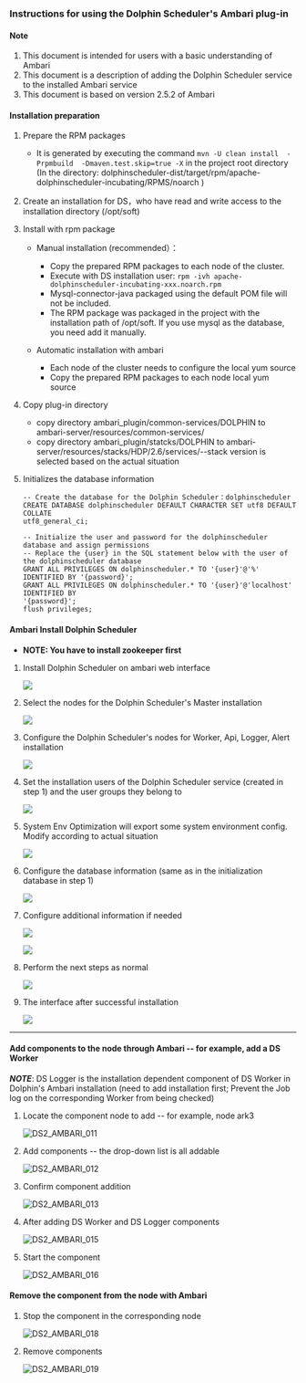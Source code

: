 ### Instructions for using the Dolphin Scheduler's Ambari plug-in

#### Note

1. This document is intended for users with a basic understanding of Ambari
2. This document is a description of adding the Dolphin Scheduler service to the installed Ambari service
3. This document is based on version 2.5.2 of Ambari 

####   Installation preparation

1. Prepare the RPM packages

   - It is generated by executing the command ```mvn -U clean install  -Prpmbuild  -Dmaven.test.skip=true -X``` in the project root directory (In the directory: dolphinscheduler-dist/target/rpm/apache-dolphinscheduler-incubating/RPMS/noarch )

2. Create an installation for DS，who have read and write access to the installation directory (/opt/soft)

3. Install with rpm package

   - Manual installation (recommended）：
      - Copy the prepared RPM packages to each node of the cluster.
      - Execute with DS installation user: ```rpm -ivh apache-dolphinscheduler-incubating-xxx.noarch.rpm```
      - Mysql-connector-java packaged using the default POM file will not be included.
      - The RPM package was packaged in the project with the installation path of /opt/soft. 
        If you use mysql as the database, you need add it manually.
      
   - Automatic installation with ambari
      - Each node of the cluster needs to configure the local yum source
      - Copy the prepared RPM packages to each node local yum source

4. Copy plug-in directory

   - copy directory ambari_plugin/common-services/DOLPHIN to ambari-server/resources/common-services/
   - copy directory ambari_plugin/statcks/DOLPHIN to ambari-server/resources/stacks/HDP/2.6/services/--stack version is selected based on the actual situation

5. Initializes the database information

   ```
   -- Create the database for the Dolphin Scheduler：dolphinscheduler
   CREATE DATABASE dolphinscheduler DEFAULT CHARACTER SET utf8 DEFAULT COLLATE
   utf8_general_ci;
   
   -- Initialize the user and password for the dolphinscheduler database and assign permissions
   -- Replace the {user} in the SQL statement below with the user of the dolphinscheduler database
   GRANT ALL PRIVILEGES ON dolphinscheduler.* TO '{user}'@'%' IDENTIFIED BY '{password}';
   GRANT ALL PRIVILEGES ON dolphinscheduler.* TO '{user}'@'localhost' IDENTIFIED BY
   '{password}';
   flush privileges;
   ```

 

#### Ambari Install Dolphin Scheduler
- **NOTE: You have to install zookeeper first**

1. Install  Dolphin Scheduler on ambari web interface

   ![](https://github.com/apache/dolphinscheduler-website/blob/master/img/ambari-plugin/DS2_AMBARI_001.png)

2. Select the nodes for the Dolphin Scheduler's Master installation

   ![](https://github.com/apache/dolphinscheduler-website/blob/master/img/ambari-plugin/DS2_AMBARI_002.png)

3. Configure the Dolphin Scheduler's nodes for Worker, Api, Logger, Alert installation

   ![](https://github.com/apache/dolphinscheduler-website/blob/master/img/ambari-plugin/DS2_AMBARI_003.png)

4. Set the installation users of the Dolphin Scheduler service (created in step 1) and the user groups they belong to

   ![](https://github.com/apache/dolphinscheduler-website/blob/master/img/ambari-plugin/DS2_AMBARI_004.png)

5. System Env Optimization will export some system environment config. Modify according to actual situation

   ![](https://github.com/apache/dolphinscheduler-website/blob/master/img/ambari-plugin/DS2_AMBARI_020.png)
   
6. Configure the database information (same as in the initialization database in step 1)

   ![](https://github.com/apache/dolphinscheduler-website/blob/master/img/ambari-plugin/DS2_AMBARI_005.png)

7. Configure additional information if needed

   ![](https://github.com/apache/dolphinscheduler-website/blob/master/img/ambari-plugin/DS2_AMBARI_006.png)

   ![](https://github.com/apache/dolphinscheduler-website/blob/master/img/ambari-plugin/DS2_AMBARI_007.png)

8. Perform the next steps as normal

   ![](https://github.com/apache/dolphinscheduler-website/blob/master/img/ambari-plugin/DS2_AMBARI_008.png)

9. The interface after successful installation

   ![](https://github.com/apache/dolphinscheduler-website/blob/master/img/ambari-plugin/DS2_AMBARI_009.png)
   
   

------



#### Add components to the node through Ambari -- for example, add a DS Worker

***NOTE***: DS Logger is the installation dependent component of DS Worker in Dolphin's Ambari installation (need to add installation first; Prevent the Job log on the corresponding Worker from being checked)

1. Locate the component node to add -- for example, node ark3

   ![DS2_AMBARI_011](https://github.com/apache/dolphinscheduler-website/blob/master/img/ambari-plugin/DS2_AMBARI_011.png)

2. Add components -- the drop-down list is all addable

   ![DS2_AMBARI_012](https://github.com/apache/dolphinscheduler-website/blob/master/img/ambari-plugin/DS2_AMBARI_012.png)

3. Confirm component addition

   ![DS2_AMBARI_013](https://github.com/apache/dolphinscheduler-website/blob/master/img/ambari-plugin/DS2_AMBARI_013.png)

4. After adding DS Worker and DS Logger components

   ![DS2_AMBARI_015](https://github.com/apache/dolphinscheduler-website/blob/master/img/ambari-plugin/DS2_AMBARI_015.png)

5. Start the component

   ![DS2_AMBARI_016](https://github.com/apache/dolphinscheduler-website/blob/master/img/ambari-plugin/DS2_AMBARI_016.png)


#### Remove the component from the node with Ambari

1. Stop the component in the corresponding node

   ![DS2_AMBARI_018](https://github.com/apache/dolphinscheduler-website/blob/master/img/ambari-plugin/DS2_AMBARI_018.png)

2. Remove components

   ![DS2_AMBARI_019](https://github.com/apache/dolphinscheduler-website/blob/master/img/ambari-plugin/DS2_AMBARI_019.png)